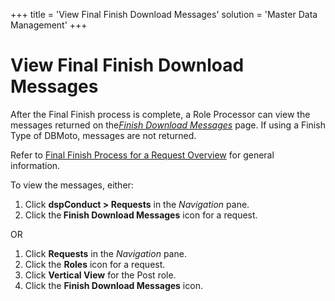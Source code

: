 +++
title = 'View Final Finish Download Messages'
solution = 'Master Data Management'
+++

# View Final Finish Download Messages

After the Final Finish process is complete, a Role Processor can view
the messages returned on
the[<span style="font-style: italic;text-decoration: underline;">Finish
Download Messages</span>](Finish_Download_Messages.htm) page. If using a
Finish Type of DBMoto, messages are not returned.

Refer to [Final Finish Process for a Request
Overview](Final_Finish_Process_for_a_Request_Overview.htm) for general
information.

To view the messages, either:

1.  Click <span style="font-weight: bold;">dspConduct \> Requests</span>
    in the <span style="font-style: italic;">Navigation</span> pane.
2.  Click the<span style="font-weight: bold;"> Finish Download
    Messages</span> icon for a request.

OR

1.  Click <span style="font-weight: bold;">Requests</span> in the
    <span style="font-style: italic;">Navigation</span> pane.
2.  Click the <span style="font-weight: bold;">Roles</span> icon for a
    request.
3.  Click <span style="font-weight: bold;">Vertical View</span> for the
    Post role.
4.  Click the <span style="font-weight: bold;">Finish Download
    Messages</span> icon.
